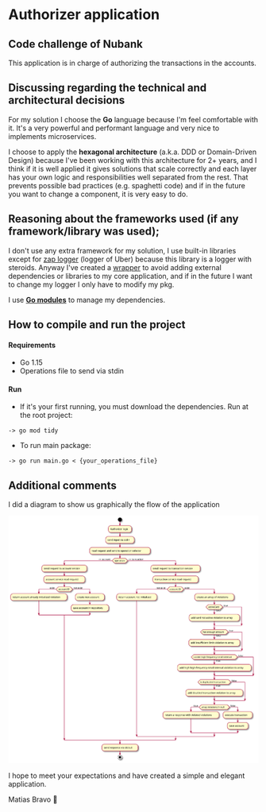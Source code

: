 # Authorizer application

## Code challenge of Nubank

This application is in charge of authorizing the transactions in the accounts.

## Discussing regarding the technical and architectural decisions

For my solution I choose the **Go** language because I'm feel comfortable with it. It's a very powerful 
and performant language and very nice to implements microservices.

I choose to apply the **hexagonal architecture** (a.k.a. DDD or Domain-Driven Design) because I've been working with this 
architecture for 2+ years, and I think if it is well applied it gives solutions that scale correctly and each layer has your
own logic and responsibilities well separated from the rest. That prevents possible bad practices (e.g. spaghetti code) 
and if in the future you want to change a component, it is very easy to do. 

## Reasoning about the frameworks used (if any framework/library was used);

I don't use any extra framework for my solution, I use built-in libraries except for [zap logger](https://github.com/uber-go/zap) 
(logger of Uber) because this library is a logger with steroids. Anyway I've created a [wrapper](./pkg/log/log.go) to avoid adding external 
dependencies or libraries to my core application, and if in the future I want to change my logger I only have to modify my pkg.

I use **[Go modules](https://go.dev/blog/using-go-modules)** to manage my dependencies. 

## How to compile and run the project

#### Requirements

- Go 1.15
- Operations file to send via stdin

#### Run

- If it's your first running, you must download the dependencies. Run at the root project:

```
-> go mod tidy
```

- To run main package:

``` 
-> go run main.go < {your_operations_file} 
```

## Additional comments

I did a diagram to show us graphically the flow of the application

![activity diagram authorizer flow](./docs/activiry_diagram_authorizer_flow.svg)

I hope to meet your expectations and have created a simple and elegant application.

Matias Bravo :wolf: